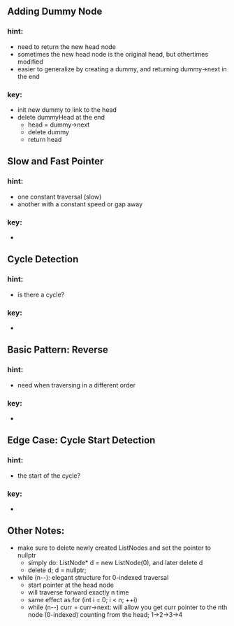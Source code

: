 ## Adding Dummy Node
### hint:
* need to return the new head node
* sometimes the new head node is the original head, but othertimes modified
* easier to generalize by creating a dummy, and returning dummy->next in the end
### key:
* init new dummy to link to the head
* delete dummyHead at the end
  * head = dummy->next
  * delete dummy
  * return head

## Slow and Fast Pointer
### hint:
* one constant traversal (slow)
* another with a constant speed or gap away
### key:
*

## Cycle Detection
### hint:
* is there a cycle?
### key:
*

## Basic Pattern: Reverse
### hint:
* need when traversing in a different order
### key:
*

## Edge Case: Cycle Start Detection
### hint:
* the start of the cycle?
### key:
* 

## Other Notes:
* make sure to delete newly created ListNodes and set the pointer to nullptr
  * simply do: ListNode* d = new ListNode(0), and later delete d
  * delete d; d = nullptr;
* while (n--): elegant structure for 0-indexed traversal
  * start pointer at the head node
  * will traverse forward exactly n time
  * same effect as for (int i = 0; i < n; ++i)
  * while (n--) curr = curr->next: will allow you get curr pointer to the nth node (0-indexed) counting from the head; 1->2->3->4
  